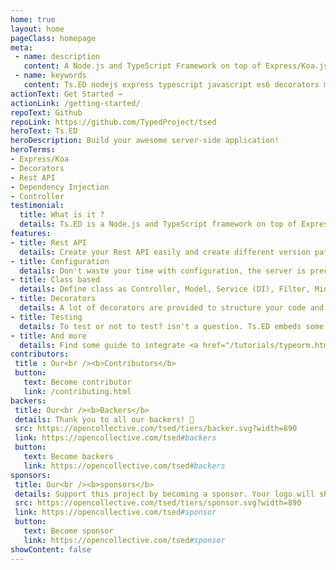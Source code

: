 ```yaml
---
home: true
layout: home
pageClass: homepage
meta:
 - name: description
   content: A Node.js and TypeScript Framework on top of Express/Koa.js. Ts.ED is a framework on top of Express/Koa to write your application with TypeScript (or ES6). It provides a lot of decorators and guideline to make your code more readable and less error-prone.
 - name: keywords
   content: Ts.ED nodejs express typescript javascript es6 decorators mvc model ioc service model middleware socket.io swagger typeorm mongoose ajv
actionText: Get Started →
actionLink: /getting-started/
repoText: Github
repoLink: https://github.com/TypedProject/tsed
heroText: Ts.ED
heroDescription: Build your awesome server-side application!
heroTerms:
- Express/Koa
- Decorators
- Rest API
- Dependency Injection
- Controller
testimonial:
  title: What is it ?
  details: Ts.ED is a Node.js and TypeScript framework on top of Express/Koa to write your application with TypeScript (or ES6). It provides a lot of decorators and guideline to make your code more readable and less error-prone.
features:
- title: Rest API
  details: Create your Rest API easily and create different version paths of your API
- title: Configuration
  details: Don't waste your time with configuration, the server is preconfigured to start quickly!
- title: Class based
  details: Define class as Controller, Model, Service (DI), Filter, Middleware, Converter etc...
- title: Decorators
  details: A lot of decorators are provided to structure your code and define route and method.
- title: Testing
  details: To test or not to test? isn't a question. Ts.ED embeds some features to test your code! <a href="/docs/testing.html">See more</a>
- title: And more
  details: Find some guide to integrate <a href="/tutorials/typeorm.html">TypeORM</a>, <a href="/tutorials/swagger.html">Swagger</a>, <a href="/tutorials/ajv.html">AJV validation</a>, <a href="/tutorials/passport.html">Passport.js</a>, <a href="/tutorials/socket-io.html">Socket.io</a>, <a href="/tutorials/aws.html">AWS</a>, <a href="https://github.com/TypedProject/tsed-example-react" target="_blank">React</a>, <a href="https://github.com/TypedProject/tsed-example-vuejs" target="_blank">Vue.js</a>, <a href="/tutorials/templating.html">Templating</a>, etc...
contributors:
 title : Our<br /><b>Contributors</b>
 button:
   text: Become contributor
   link: /contributing.html
backers:
 title: Our<br /><b>Backers</b>
 details: Thank you to all our backers! 🙏
 src: https://opencollective.com/tsed/tiers/backer.svg?width=890
 link: https://opencollective.com/tsed#backers
 button:
   text: Become backers
   link: https://opencollective.com/tsed#backers
sponsors:
 title: Our<br /><b>sponsors</b>
 details: Support this project by becoming a sponsor. Your logo will show up here with a link to your website.
 src: https://opencollective.com/tsed/tiers/sponsor.svg?width=890
 link: https://opencollective.com/tsed#sponsor
 button:
   text: Become sponsor
   link: https://opencollective.com/tsed#sponsor
showContent: false
---
```

